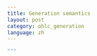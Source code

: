 ```yaml
---
title: Generation semantics
layout: post
category: ohlc_generation
language: zh
---
```


```python
"""

```
